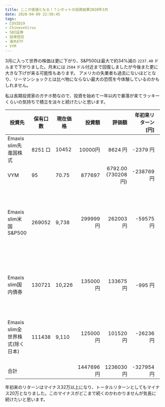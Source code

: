 ```yaml
---
title: ここが底値となる！？シポットの投資結果2020年3月
date: 2020-04-09 22:50:45
tags:
- COVID19
- ChineseVirus
- SBI証券
- 投資信託
- 海外ETF
- VYM
---
```


3月に入って世界の株価は更に下がり、S&P500は最大で約34%減の `2237.40` ドルまで下がりました。月末には `2584` ドル付近まで回復しましたが今後また更に大きな下げが来る可能性もあります。
アメリカの失業者も過去にないほどとなり、リーマンショックとは比べ物にならない最大の恐慌を今体験しているのかもしれません。

私は長期投資家のガチホ勢なので、投資を始めて一年以内で暴落が来てラッキーくらいの気持ちで積立を淡々と続けたいと思います。

|投資先|保有口数|現在価格|投資額|評価額|年初来リターン[円]|利回り|備考|
|----|-----|----|----:|-----:|----:|----:|----|
|Emaxis slim先進国株式|8251 口|	10452|	10000円|	8624 円| -2379 円| -23.79 %||
|VYM|95	| 70.75 | 877697	|6792.00  (730208 円)| -238769 円| -27.20% ||
|Emaxis slim米国S&P500|269052 |9,738 |299999 円 |262003 円|-59575 円|-19.86% |毎月3万3333円積み立てます(つみたてNISA)|
|Emaxis slim国内債券|130721 |10,226 |135000 円|133675 円|-995 円|-0.74% |毎月2万5000円積み立てます|
|Emaxis slim全世界株式(除く日本)|111438 |9,110 |125000 円|101520 円| -26236 円|-20.99% |毎月2万5000円積み立てます|
|合計|||1447696 円|1236030  円| -327954 円|-22.65% ||

年初来のリターンはマイナス32万以上になり、トータルリターンとしてもマイナス20万となりました。このマイナスがどこまで続くのかわかりませんが気長に続けたいと思います。
